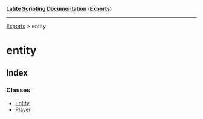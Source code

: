 [**Latite Scripting Documentation**](../README.md) ([**Exports**](../exports.md))

---

[Exports](../exports.md) > entity

# entity

## Index

### Classes

- [Entity](classes/class.Entity.md)
- [Player](classes/class.Player.md)
